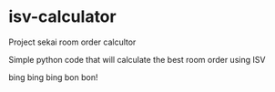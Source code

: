 # isv-calculator
Project sekai room order calcultor


Simple python code that will calculate the best room order using ISV

bing bing bing bon bon!